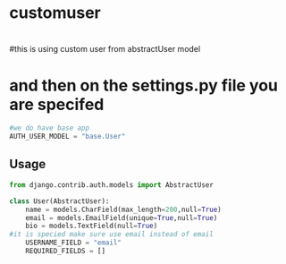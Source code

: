 # customuser

#
#this is using custom user from abstractUser model 
# and then on the settings.py file you are specifed  

```python
#we do have base app
AUTH_USER_MODEL = "base.User"
```

## Usage

```python
from django.contrib.auth.models import AbstractUser

class User(AbstractUser):
    name = models.CharField(max_length=200,null=True)
    email = models.EmailField(unique=True,null=True)
    bio = models.TextField(null=True)
#it is specied make sure use email instead of email
    USERNAME_FIELD = "email"
    REQUIRED_FIELDS = []

```
